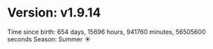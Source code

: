 # Version: v1.9.14
Time since birth: 654 days, 15696 hours, 941760 minutes, 56505600 seconds
Season: Summer ☀️
